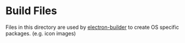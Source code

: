 # Build Files

Files in this directory are used by [electron-builder](https://github.com/electron-userland/electron-builder/wiki/Options)
to create OS specific packages. (e.g. icon images)
